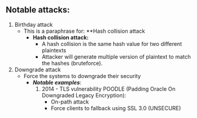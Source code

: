 ## Notable attacks:
1. Birthday attack
	* This is a paraphrase for: **Hash collision attack
		* **Hash collision attack:**
			* A hash collision is the same hash value for two different plaintexts
			* Attacker will generate multiple version of plaintext to match the hashes (bruteforce).
2. Downgrade attack
	* Force the systems to downgrade their security
		* ***Notable examples***:
			1. 2014 - TLS vulnerability POODLE (Padding Oracle On Downgraded Legacy Encryption):
				* On-path attack
				* Force clients to fallback using SSL 3.0 (UNSECURE)